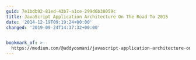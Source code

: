 ```yaml
---
guid: 7e1bdb92-81ed-43b7-a1ce-299d6b38059c
title: JavaScript Application Architecture On The Road To 2015
date: '2014-12-19T09:19:24+00:00'
changed: '2019-09-24T14:37:32+00:00'


bookmark_of: >-
  https://medium.com/@addyosmani/javascript-application-architecture-on-the-road-to-2015-d8125811101b
---
```




